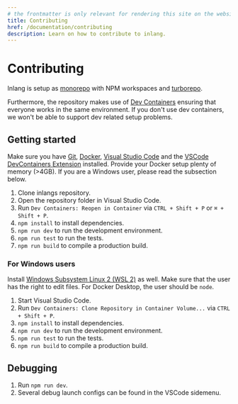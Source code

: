 ```yaml
---
# the frontmatter is only relevant for rendering this site on the website
title: Contributing
href: /documentation/contributing
description: Learn on how to contribute to inlang.
---
```


# Contributing

Inlang is setup as [monorepo](https://monorepo.tools/) with NPM workspaces and [turborepo](https://turbo.build/).

Furthermore, the repository makes use of [Dev Containers](https://containers.dev/) ensuring that everyone works in the same environment. If you don't use dev containers, we won't be able to support dev related setup problems.

## Getting started

Make sure you have [Git](https://git-scm.com/), [Docker](https://www.docker.com/), [Visual Studio Code](https://code.visualstudio.com/) and the [VSCode DevContainers Extension](https://marketplace.visualstudio.com/items?itemName=ms-vscode-remote.remote-containers) installed. Provide your Docker setup plenty of memory (>4GB). If you are a Windows user, please read the subsection below.

1. Clone inlangs repository.
2. Open the repository folder in Visual Studio Code.
3. Run `Dev Containers: Reopen in Container` via `CTRL + Shift + P` or `⌘ + Shift + P`.
4. `npm install` to install dependencies.
5. `npm run dev` to run the development environment.
6. `npm run test` to run the tests.
7. `npm run build` to compile a production build.

### For Windows users

Install [Windows Subsystem Linux 2 (WSL 2)](https://learn.microsoft.com/en-us/windows/wsl/install) as well. Make sure that the user has the right to edit files. For Docker Desktop, the user should be `node`.

1. Start Visual Studio Code.
2. Run `Dev Containers: Clone Repository in Container Volume...` via `CTRL + Shift + P`.
3. `npm install` to install dependencies.
4. `npm run dev` to run the development environment.
5. `npm run test` to run the tests.
6. `npm run build` to compile a production build.

## Debugging

1. Run `npm run dev`.
2. Several debug launch configs can be found in the VSCode sidemenu.
